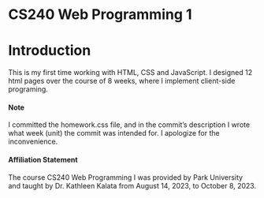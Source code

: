 # CS240 Web Programming 1

<H1>Introduction</H1>
This is my first time working with HTML, CSS and JavaScript. I designed 12 html pages over the course of 8 weeks, where I implement client-side programing. 


<h4>Note</h4>
I committed the homework.css file, and in the commit’s description I wrote what week (unit) the commit was intended for. I apologize for the inconvenience.

<h4>Affiliation Statement</h4>
The course CS240 Web Programming I was provided by Park University and taught by Dr. Kathleen Kalata from August 14, 2023, to October 8, 2023.
